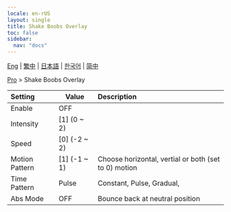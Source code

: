 ```yaml
---
locale: en-rUS
layout: single
title: Shake Boobs Overlay
toc: false
sidebar:
  nav: "docs"
---
```

[Eng](/dancexr/menu/2025.4/actor/shake_boobs_overlay) | [繁中](/tw/dancexr/menu/2025.4/actor/shake_boobs_overlay) | [日本語](/jp/dancexr/menu/2025.4/actor/shake_boobs_overlay) | [한국어](/kr/dancexr/menu/2025.4/actor/shake_boobs_overlay) | [简中](/zh/dancexr/menu/2025.4/actor/shake_boobs_overlay)

[Pro](../menu#Pro) > Shake Boobs Overlay



| Setting | Value | Description |
| :--- | --- | :--- |
| Enable | OFF | 
| Intensity | [1] (0 ~ 2) | 
| Speed | [0] (-2 ~ 2) | 
| Motion Pattern | [1] (-1 ~ 1) | Choose horizontal, vertial or both (set to 0) motion
| Time Pattern | Pulse | Constant, Pulse, Gradual, 
| Abs Mode | OFF | Bounce back at neutral position
